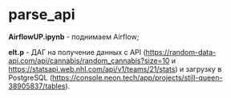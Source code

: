 # parse_api

**AirflowUP.ipynb** - поднимаем Airflow;    
    
**elt.p** - ДАГ на получение данных с API (https://random-data-api.com/api/cannabis/random_cannabis?size=10 и https://statsapi.web.nhl.com/api/v1/teams/21/stats) и загрузку в PostgreSQL (https://console.neon.tech/app/projects/still-queen-38905837/tables).